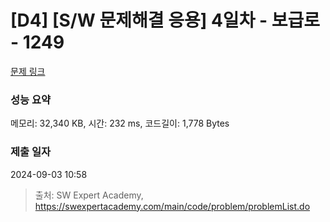 # [D4] [S/W 문제해결 응용] 4일차 - 보급로 - 1249 

[문제 링크](https://swexpertacademy.com/main/code/problem/problemDetail.do?contestProbId=AV15QRX6APsCFAYD) 

### 성능 요약

메모리: 32,340 KB, 시간: 232 ms, 코드길이: 1,778 Bytes

### 제출 일자

2024-09-03 10:58



> 출처: SW Expert Academy, https://swexpertacademy.com/main/code/problem/problemList.do
